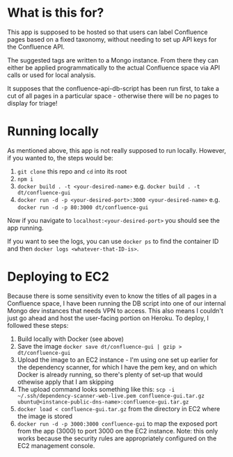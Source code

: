 # What is this for?

This app is supposed to be hosted so that users can label Confluence pages based on a fixed taxonomy, without needing to set up API keys for the Confluence API.

The suggested tags are written to a Mongo instance. From there they can either be applied programmatically to the actual Confluence space via API calls or used for local analysis.

It supposes that the confluence-api-db-script has been run first, to take a cut of all pages in a particular space - otherwise there will be no pages to display for triage!

# Running locally

As mentioned above, this app is not really supposed to run locally. However, if you wanted to, the steps would be:

1. `git clone` this repo and `cd` into its root
2. `npm i`
3. `docker build . -t <your-desired-name>` e.g. `docker build . -t dt/confluence-gui`
4. `docker run -d -p <your-desired-port>:3000 <your-desired-name>` e.g. `docker run -d -p 80:3000 dt/confluence-gui`

Now if you navigate to `localhost:<your-desired-port>` you should see the app running.

If you want to see the logs, you can use `docker ps` to find the container ID and then `docker logs <whatever-that-ID-is>`.

# Deploying to EC2

Because there is some sensitivity even to know the titles of all pages in a Confluence space, I have been running the DB script into one of our internal Mongo dev instances that needs VPN to access. This also means I couldn't just go ahead and host the user-facing portion on Heroku. To deploy, I followed these steps:

1. Build locally with Docker (see above)
2. Save the image `docker save dt/confluence-gui | gzip > dt/confluence-gui`
3. Upload the image to an EC2 instance - I'm using one set up earlier for the dependency scanner, for which I have the pem key, and on which Docker is already running, so there's plenty of set-up that would othewise apply that I am skipping
4. The upload command looks something like this: `scp -i ~/.ssh/dependency-scanner-web-live.pem confluence-gui.tar.gz ubuntu@<instance-public-dns-name>:confluence-gui.tar.gz`
5. `docker load < confluence-gui.tar.gz` from the directory in EC2 where the image is stored
6. `docker run -d -p 3000:3000 confluence-gui` to map the exposed port from the app (3000) to port 3000 on the EC2 instance. Note: this only works because the security rules are appropriately configured on the EC2 management console.
